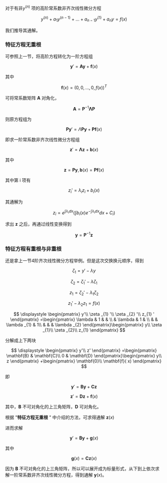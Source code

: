 对于有非$y^{(n)}$ 项的高阶常系数非齐次线性微分方程

$$
y^{( n)} +a_{1} y^{( n-1)} +...+a_{n-1} y^{( 1)} +a_{n} y=f(x)
$$


我们推导其通解。

### 特征方程无重根

可参照上一节，将高阶方程转化为一阶方程组

$$
\mathbf{y} '=\mathbf{Ay} +\mathbf{f}(x)
$$


其中

$$
\mathbf{f}(x) =( 0,0,...,0,f( x))^{T}
$$


可将常系数矩阵 $\boldsymbol{A}$ 对角化，

$$
\mathbf{A} = \mathbf{P}^{-1}\mathbf{\Lambda P}
$$


则原方程组为

$$
\mathbf{Py} '=\Lambda \mathbf{Py} +\mathbf{Pf}(x)
$$


即求一阶常系数非齐次线性微分方程组

$$
\mathbf{z} '=\mathbf{\Lambda z} +\mathbf{b}( x)
$$


其中

$$
\mathbf{z} =\mathbf{Py} ,\mathbf{b}( x) =\mathbf{Pf}( x)
$$


其中第 i 项有

$$
z_{i} '=\lambda _{i} z_{i} +b_{i}( x)
$$


其通解为

$$
z_{i} =e^{\int \lambda _{i} dx}\left(\int b_{i}( x) e^{-\int \lambda _{i} dx} dx+C_{i}\right)
$$


求出 $\mathbf{z}$ 之后，再通过线性变换得到

$$
\mathbf{y} =\mathbf{P}^{-1}\mathbf{z} 
$$


### 特征方程有重根与非重根

还是拿上一节4阶齐次线性微分方程举例。但是这次交换换元顺序，得到

$$
\displaystyle \zeta _{1} =y' -\lambda y
$$


$$
\displaystyle \zeta _{2} =\zeta _{1} ' -\lambda \zeta _{1}
$$


$$
\displaystyle z_{1} =\zeta _{2} ' -\lambda _{1} \zeta _{2}
$$


$$
\displaystyle z_{1} ' -\lambda _{2} z_{1} =f(x)
$$


$$
\displaystyle \begin{pmatrix}
y'\\
\zeta _{1} '\\
\zeta _{2} '\\
z_{1} '
\end{pmatrix} =\begin{pmatrix}
\lambda  & 1 &  & \\
 & \lambda  & 1 & \\
 &  & \lambda _{1} & 1\\
 &  &  & \lambda _{2}
\end{pmatrix}\begin{pmatrix}
y\\
\zeta _{1}\\
\zeta _{2}\\
z_{1}
\end{pmatrix}
$$


分解成上下两块

$$
\displaystyle \begin{pmatrix}
y'\\
z'
\end{pmatrix} =\begin{pmatrix}
\mathbf{B} & \mathbf{C}\\
0 & \mathbf{D}
\end{pmatrix}\begin{pmatrix}
y\\
z
\end{pmatrix} +\begin{pmatrix}
\mathbf{0}\\
\mathbf{f}( x)
\end{pmatrix}
$$


即

$$
\displaystyle \mathbf{y} '=\mathbf{By} +\mathbf{Cz}
$$


$$
\mathbf{z} '=\mathbf{Dz} +\mathbf{f}( x)
$$


其中，$\mathbf{B}$ 不可对角化的上三角矩阵，$\mathbf{D}$ 可对角化。

根据 "**特征方程无重根** " 中介绍的方法，可求得通解 $\mathbf{z}( x)$


进而求解

$$
\displaystyle \mathbf{y} '=\mathbf{By} +\mathbf{g}(x)
$$


其中 

$$
\mathbf{g}(x)=\mathbf{Cz}(x)
$$


因为 $\mathbf{B}$ 不可对角化的上三角矩阵，所以可以展开成为标量形式，从下到上依次求解一阶常系数非齐次线性微分方程，得到通解 $\mathbf{y}(x)$。

